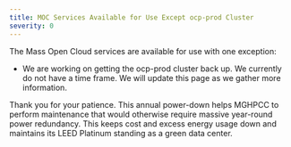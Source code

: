 ```yaml
---
title: MOC Services Available for Use Except ocp-prod Cluster
severity: 0
---
```


The Mass Open Cloud services are available for use with one exception:
- We are working on getting the ocp-prod cluster back up. We currently do not
have a time frame. We will update this page as we gather more information.

Thank you for your patience. This annual power-down helps MGHPCC to perform
maintenance that would otherwise require massive year-round power redundancy.
This keeps cost and excess energy usage down and maintains its LEED Platinum
standing as a green data center.
